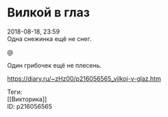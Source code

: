 Вилкой в глаз
==============

   
 2018-08-18, 23:59   
  Одна снежинка ещё не снег.   
   
 @   
   
 Один грибочек ещё не плесень.   
    
 <https://diary.ru/~zHz00/p216056565_vilkoj-v-glaz.htm>   
   
 Теги:   
 [[Викторика]]   
 ID: p216056565